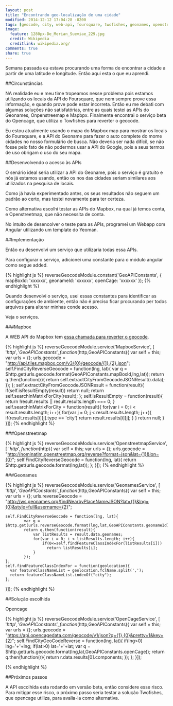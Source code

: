 ```yaml
---
layout: post
title: "Encontrando geo-localização de uma cidade"
modified: 2014-12-12 17:04:28 -0200
tags: [geocode, city, web-api, foursquare, twofishes, geonames, openstreetmap, opencage]
image:
  feature: 1280px-De_Merian_Sueviae_229.jpg
  credit: Wikipedia
  creditlink: wikipedia.org/
comments: true
share: true
---
```


Semana passada eu estava procurando uma forma de encontrar a cidade a partir de uma latitude e longitude.
Então aqui esta o que eu aprendi.


##Circunstâncias 

NA realidade eu e meu time tropeamos nesse problema pois estamos utilizando os locais da API do Foursquare, que nem sempre prove essa informação, e quando prove pode estar incorreta.
Então eu me debati com algumas soluções não satisfatórias, entre as quais testei as APIs do Geonames, Onpenstreemap e Mapbpx.
Finalmente encontrai o serviço beta do Opencage, que utiliza o Towfishes para reverter o geocode.

Eu estou atualmente usando o mapa do Mapbox map para mostrar os locais do Foursquare, e a API do Geoname para fazer o auto complete do mome cidades no nosso formulário de busca.
Não deveria ser nada difícil, se não fosse pelo fato de não podermos usar a API do Google, pois a seus termos de uso obrigam o uso do seu mapa.

##Desenvolvendo o acesso às APIs

O senário ideal seria utilizar a API do Geoname, pois o serviço é gratuito e nós já estamos usando, então os nos das cidades seriam similares aos utilizados na pesquisa de locais.

Como já havia experimentado antes, os seus resultados não seguem um padrão ao certo, mas testei novamente para ter certeza.

Como alternativa escolhi testar as APIs do Mapbox, na qual já temos conta, e Openstreetmap, que não necessita de conta.

No intuito de desencolver o teste para as APIs, programei um Webapp com Angular utilizando um template do Yeoman.

##Implementação

Então eu desenvolvi um serviço que utilizaria todas essa APIs.

Para configurar o serviço, adicionei uma constante para o módulo angular como segue added. 

{% highlight js %}
reverseGeocodeModule.constant('GeoAPIConstants', {
    mapBoxId: 'xxxxxx',
    geonameId: 'xxxxxx',
    openCage: 'xxxxxx'
  });
{% endhighlight %}

Quando desenvolvi o serviço, usei essas constantes para identificar as configurações de ambiente, então não é preciso ficar procurando per todos arquivos para alterar minhas conde acesso.   

Veja o serviços.

###Mapbox

A WEB API do Mapbox tem [essa chamada para reverter o geocode](http://api.tiles.mapbox.com/v3/examples.map-zr0njcqy/geocode/-73.989,40.733.json).


{% highlight js %}
reverseGeocodeModule.service('MapboxService', [ '$http','GeoAPIConstants',
  function($http,GeoAPIConstants){
    var self = this;
    var urls = {};
    urls.geocode = "http://api.tiles.mapbox.com/v3/{0}/geocode/{1},{2}.json";
    self.FindCityReverseGeocode = function(lng, lat){
      var q = $http.get(urls.geocode.format(GeoAPIConstants.mapBoxId,lng,lat));
        return q.then(function(r){
                    return self.extractCityFromGeocodeJSONResult(r.data);
        });
      };
    self.extractCityFromGeocodeJSONResult = function(result){
      if(self.isResultEmpty(result))
        return null;
      return self.searchInMatrixForCity(result);
    };
    self.isResultEmpty = function(result){
      return !result.results || result.results.length === 0;
    }
    self.searchInMatrixForCity = function(result){
      for(var i = 0; i < result.results.length; i++){
        for(var j = 0; j < result.results.length; j++){
          if(result.results[i][j].type == 'city')
            return result.results[i][j];
        }
      }
      return null;
    }
  }]);
{% endhighlight %}


###Openstreetmap

{% highlight js %}
reverseGeocodeModule.service('OpenstreetmapService', [ '$http',
  function($http){
    var self = this;
    var urls = {};
    urls.geocode = "http://nominatim.openstreetmap.org/reverse?format=json&lat={1}&lon={0}";
    self.FindCityReverseGeocode = function(lng, lat){
            return $http.get(urls.geocode.format(lng,lat));
    };
  }]);
{% endhighlight %}

###Geonames

{% highlight js %}
reverseGeocodeModule.service('GeonamesService', [ '$http','GeoAPIConstants',
  function($http,GeoAPIConstants){
    var self = this;
    var urls = {};
    urls.reverseGeocode = "http://ws.geonames.org/findNearbyPlaceNameJSON?lat={1}&lng={0}&style=full&username={2}";

    self.FindCityReverseGeocode = function(lng, lat){
            var q = $http.get(urls.reverseGeocode.format(lng,lat,GeoAPIConstants.geonameId));
            return q.then(function(result){
                var listResults = result.data.geonames;
                for(var i = 0; i < listResults.length; i++){
                    if(0<=self.findFeatureClassIndexFor(listResults[i]))
                      return listResults[i];
                }
            });
    };
    self.findFeatureClassIndexFor = function(geolocation){
      var featureClassNameList = geolocation.fclName.split(',');
      return featureClassNameList.indexOf("city");
    };
  }]);
{% endhighlight %}


##Solução escolhida

Opencage

{% highlight js %}
reverseGeocodeModule.service('OpenCageService', [ '$http','GeoAPIConstants',
  function($http,GeoAPIConstants){
    var self = this;
    var urls = {};
    urls.geocode = "https://api.opencagedata.com/geocode/v1/json?q={1},{0}&pretty=1&key={2}";
    self.FindCityGeoCodeReverse = function(lng, lat){
      if(lng>0)
        lng='+'+lng;
      if(lat>0)
        lat='+'+lat;
      var q = $http.get(urls.geocode.format(lng,lat,GeoAPIConstants.openCage));
        return q.then(function(r){
                    return r.data.results[0].components;
        });
      };
  }]);

{% endhighlight %}
<!---
but the analysis of the results were quite disapoiting

-->

##Próximos passos 

A API escolhida esta rodando em versão beta, então considere esse risco. 
Para mitigar esse risco, o próximo passo seria testar a solução Twofishes, que opencage utiliza, para avalia-la como alternativa.